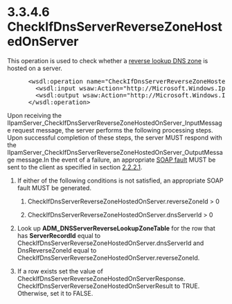 <html dir="LTR" xmlns:mshelp="http://msdn.microsoft.com/mshelp" xmlns:ddue="http://ddue.schemas.microsoft.com/authoring/2003/5" xmlns:xlink="http://www.w3.org/1999/xlink" xmlns:tool="http://www.microsoft.com/tooltip">
 <body>
 <div id="header">
 <h1 class="heading">3.3.4.6 CheckIfDnsServerReverseZoneHostedOnServer</h1>
 </div>
 <div id="mainSection">
 <div id="mainBody">
 <div id="allHistory" class="saveHistory"></div>
 <div id="sectionSection0" class="section" name="collapseableSection">
 

<p>This operation is used to check whether a <a href="21b4a631-8f28-420f-822f-c5f879d5046e.md#gt_b2e3f10e-2470-43f4-9287-cebf9b8dba89">reverse lookup DNS zone</a> is
hosted on a server.</p>

<dl>
<dd>
<div><pre> &lt;wsdl:operation name=&quot;CheckIfDnsServerReverseZoneHostedOnServer&quot;&gt;
   &lt;wsdl:input wsaw:Action=&quot;http://Microsoft.Windows.Ipam/IIpamServer/CheckIfDnsServerReverseZoneHostedOnServer&quot; message=&quot;ipam:IIpamServer_CheckIfDnsServerReverseZoneHostedOnServer_InputMessage&quot; /&gt;
   &lt;wsdl:output wsaw:Action=&quot;http://Microsoft.Windows.Ipam/IIpamServer/CheckIfDnsServerReverseZoneHostedOnServerResponse&quot; message=&quot;ipam:IIpamServer_CheckIfDnsServerReverseZoneHostedOnServer_OutputMessage&quot; /&gt;
 &lt;/wsdl:operation&gt;
</pre></div>
</dd></dl>

<p>Upon receiving the
IIpamServer_CheckIfDnsServerReverseZoneHostedOnServer_InputMessage request
message, the server performs the following processing steps. Upon successful completion
of these steps, the server MUST respond with the
IIpamServer_CheckIfDnsServerReverseZoneHostedOnServer_OutputMessage message.In
the event of a failure, an appropriate <a href="21b4a631-8f28-420f-822f-c5f879d5046e.md#gt_ec8728a8-1a75-426f-8767-aa1932c7c19f">SOAP fault</a> MUST be sent to
the client as specified in section <a href="a90ad88d-2468-4ac1-bbb9-8f921d15bbc8.md">2.2.2.1</a>.</p>

<ol><li><p><span> </span>If either of the
following conditions is not satisfied, an appropriate SOAP fault MUST be
generated.</p>

<ol><li><p><span> 
</span>CheckIfDnsServerReverseZoneHostedOnServer.reverseZoneId &gt; 0</p>

</li><li><p><span> 
</span>CheckIfDnsServerReverseZoneHostedOnServer.dnsServerId &gt; 0</p>

</li></ol></li><li><p><span> </span>Look up <b>ADM_DNSServerReverseLookupZoneTable</b>
for the row that has <b>ServerRecordId</b> equal to
CheckIfDnsServerReverseZoneHostedOnServer.dnsServerId and DnsReverseZoneId
equal to CheckIfDnsServerReverseZoneHostedOnServer.reverseZoneId.</p>

</li><li><p><span> </span>If a row exists
set the value of CheckIfDnsServerReverseZoneHostedOnServerResponse.
CheckIfDnsServerReverseZoneHostedOnServerResult to TRUE. Otherwise, set it to
FALSE.</p>

</li></ol>
 </div>
 </div>
 </div>
 </body>
</html>